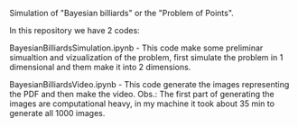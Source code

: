 Simulation of "Bayesian billiards" or the "Problem of Points".

In this repository we have 2 codes:

BayesianBilliardsSimulation.ipynb - This code make some preliminar simualtion and vizualization of the problem, first simulate the problem in 1 dimensional and them make it into 2 dimensions.

BayesianBilliardsVideo.ipynb - This code generate the images representing the PDF and then make the video.
Obs.: The first part of generating the images are computational heavy, in my machine it took about 35 min to generate all 1000 images.